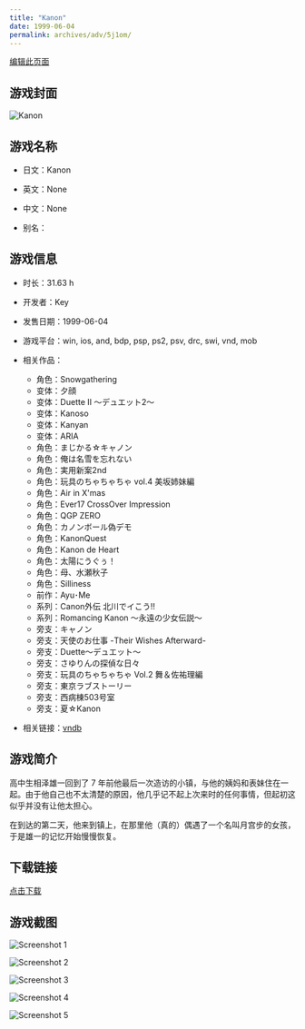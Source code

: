 ```yaml
---
title: "Kanon"
date: 1999-06-04
permalink: archives/adv/5j1om/
---
```

[编辑此页面](https://github.com/ACG-3/ADV3-source/blob/main/source/_posts/Kanon.md)

## 游戏封面

![Kanon](https://pan.timero.xyz/d/onedrive/img_lib_001/Kanon_cover.avif)


## 游戏名称

- 日文：Kanon
- 英文：None
- 中文：None

- 别名：


## 游戏信息

- 时长：31.63 h
- 开发者：Key
- 发售日期：1999-06-04
- 游戏平台：win, ios, and, bdp, psp, ps2, psv, drc, swi, vnd, mob
- 相关作品：
   - 角色：Snowgathering
   - 变体：夕顔
   - 变体：Duette II ～デュエット2～
   - 变体：Kanoso
   - 变体：Kanyan
   - 变体：ARIA
   - 角色：まじかる☆キャノン
   - 角色：俺は名雪を忘れない
   - 角色：実用新案2nd
   - 角色：玩具のちゃちゃちゃ vol.4 美坂姉妹編
   - 角色：Air in X'mas
   - 角色：Ever17 CrossOver Impression
   - 角色：QGP ZERO
   - 角色：カノンボール偽デモ
   - 角色：KanonQuest
   - 角色：Kanon de Heart
   - 角色：太陽にうぐぅ！
   - 角色：母、水瀬秋子
   - 角色：Silliness
   - 前作：Ayu･Me
   - 系列：Canon外伝 北川でイこう!!
   - 系列：Romancing Kanon ～永遠の少女伝説～
   - 旁支：キャノン
   - 旁支：天使のお仕事 -Their Wishes Afterward-
   - 旁支：Duette～デュエット～
   - 旁支：さゆりんの探偵な日々
   - 旁支：玩具のちゃちゃちゃ Vol.2 舞＆佐祐理編
   - 旁支：東京ラブストーリー
   - 旁支：西病棟503号室
   - 旁支：夏☆Kanon

- 相关链接：[vndb](https://vndb.org/v33)


## 游戏简介

高中生相泽雄一回到了 7 年前他最后一次造访的小镇，与他的姨妈和表妹住在一起。由于他自己也不太清楚的原因，他几乎记不起上次来时的任何事情，但起初这似乎并没有让他太担心。

在到达的第二天，他来到镇上，在那里他（真的）偶遇了一个名叫月宫步的女孩，于是雄一的记忆开始慢慢恢复。




## 下载链接

[点击下载](https://pan.timero.xyz/onedrive/adv_lib_001/Kanon)


## 游戏截图


![Screenshot 1](https://pan.timero.xyz/d/onedrive/img_lib_001/Kanon_Screenshot_1.avif)

![Screenshot 2](https://pan.timero.xyz/d/onedrive/img_lib_001/Kanon_Screenshot_2.avif)

![Screenshot 3](https://pan.timero.xyz/d/onedrive/img_lib_001/Kanon_Screenshot_3.avif)

![Screenshot 4](https://pan.timero.xyz/d/onedrive/img_lib_001/Kanon_Screenshot_4.avif)

![Screenshot 5](https://pan.timero.xyz/d/onedrive/img_lib_001/Kanon_Screenshot_5.avif)

